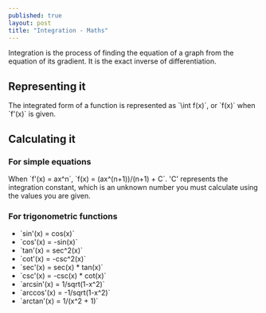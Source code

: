 ```yaml
---
published: true
layout: post
title: "Integration - Maths"
---
```



Integration is the process of finding the equation of a graph from the equation of its gradient. It is the exact inverse of differentiation.

## Representing it

The integrated form of a function is represented as \`\int f(x)\`, or \`f(x)\` when \`f'(x)\` is given.

## Calculating it

### For simple equations
When \`f'(x) = ax^n\`, \`f(x) = (ax^(n+1))/(n+1) + C\`.
\'C\' represents the integration constant, which is an unknown number you must calculate using the values you are given.

### For trigonometric functions
+ \`sin'(x) = cos(x)\`
+ \`cos'(x) = -sin(x)\`
+ \`tan'(x) = sec^2(x)\`
+ \`cot'(x) = -csc^2(x)\`
+ \`sec'(x) = sec(x) * tan(x)\`
+ \`csc'(x) = -csc(x) * cot(x)\`
+ \`arcsin'(x) = 1/sqrt(1-x^2)\`
+ \`arccos'(x) = -1/sqrt(1-x^2)\`
+ \`arctan'(x) = 1/(x^2 + 1)\`
